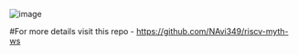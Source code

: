 ![image](https://user-images.githubusercontent.com/66086031/170859580-f1ab7aa9-5c02-4a6b-ac74-4322c3972bb1.png)

#For more details visit this repo - https://github.com/NAvi349/riscv-myth-ws

